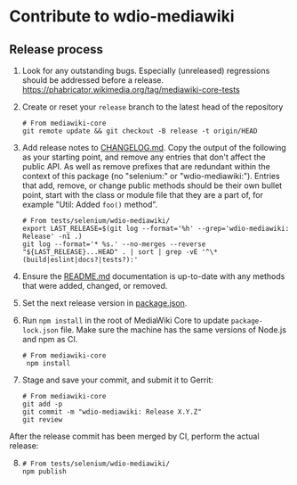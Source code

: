 # Contribute to wdio-mediawiki

## Release process

1. Look for any outstanding bugs.
   Especially (unreleased) regressions should be addressed before a release.
   <https://phabricator.wikimedia.org/tag/mediawiki-core-tests>

2. Create or reset your `release` branch to the latest head of the repository
   ```
   # From mediawiki-core
   git remote update && git checkout -B release -t origin/HEAD
   ```

3. Add release notes to [CHANGELOG.md](./CHANGELOG.md).
   Copy the output of the following as your starting point, and remove any entries that don't affect
   the public API. As well as remove prefixes that are redundant within the context of this package
   (no "selenium:" or "wdio-mediawiki:"). Entries that add, remove, or change public methods should
   be their own bullet point, start with the class or module file that they are a part of,
   for example "Util: Added `foo()` method".
   ```
   # From tests/selenium/wdio-mediawiki/
   export LAST_RELEASE=$(git log --format='%h' --grep='wdio-mediawiki: Release' -n1 .)
   git log --format='* %s.' --no-merges --reverse "${LAST_RELEASE}...HEAD" . | sort | grep -vE '^\* (build|eslint|docs?|tests?):'
   ```

4. Ensure the [README.md](./README.md) documentation is up-to-date with any methods that
   were added, changed, or removed.

5. Set the next release version in [package.json](./package.json).

6. Run `npm install` in the root of MediaWiki Core to update `package-lock.json` file.
   Make sure the machine has the same versions of Node.js and npm as CI.
   ```
   # From mediawiki-core
    npm install
   ```

7. Stage and save your commit, and submit it to Gerrit:
   ```
   # From mediawiki-core
   git add -p
   git commit -m "wdio-mediawiki: Release X.Y.Z"
   git review
   ```

After the release commit has been merged by CI, perform the actual release:

8. ```
   # From tests/selenium/wdio-mediawiki/
   npm publish
   ```
